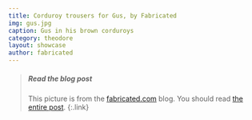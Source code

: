 ```yaml
---
title: Corduroy trousers for Gus, by Fabricated
img: gus.jpg
caption: Gus in his brown corduroys
category: theodore
layout: showcase
author: fabricated
---
```


> <h5>Read the blog post</h5>
>
> This picture is from the [fabricated.com](http://fabrickated.com/) blog. You should read [the entire post](http://fabrickated.com/2017/01/21/manswap-7-finishing-the-brown-corduroy-trousers/).
{:.link}
